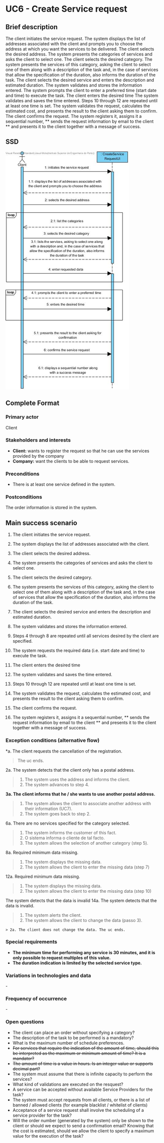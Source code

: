 # UC6 - Create Service request

## Brief description

The client initiates the service request. The system displays the list of addresses associated with the client and prompts you to choose the address at which you want the services to be delivered. The client selects the desired address. The system presents the categories of services and asks the client to select one. The client selects the desired category. The system presents the services of this category, asking the client to select one of them along with a description of the task and, in the case of services that allow the specification of the duration, also informs the duration of the task. The client selects the desired service and enters the description and estimated duration. The system validates and stores the information entered. The system prompts the client to enter a preferred time (start date and time) to execute the task. The client enters the desired time The system validates and saves the time entered. Steps 10 through 12 are repeated until at least one time is set. The system validates the request, calculates the estimated cost, and presents the result to the client asking them to confirm. The client confirms the request. The system registers it, assigns it a sequential number, ** sends the request information by email to the client ** and presents it to the client together with a message of success.


## SSD
![SSD_UC6.jpg](SSD_UC6.jpg)

## Complete Format

### Primary actor

Client

### Stakeholders and interests
* **Client:** wants to register the request so that he can use the services provided by the company
* **Company:** want the clients to be able to request services.


### Preconditions
- There is at least one service defined in the system.

### Postconditions
The order information is stored in the system.

## Main success scenario

1. The client initiates the service request.
2. The system displays the list of addresses associated with the client.
3. The client selects the desired address.
4. The system presents the categories of services and asks the client to select one.
5. The client selects the desired category.
6. The system presents the services of this category, asking the client to select one of them along with a description of the task and, in the case of services that allow the specification of the duration, also informs the duration of the task.
7. The client selects the desired service and enters the description and estimated duration.
8. The system validates and stores the information entered.
9. Steps 4 through 8 are repeated until all services desired by the client are specified.
10. The system requests the required data (i.e. start date and time) to execute the task.
11. The client enters the desired time
12. The system validates and saves the time entered.
13. Steps 10 through 12 are repeated until at least one time is set.

14. The system validates the request, calculates the estimated cost, and presents the result to the client asking them to confirm.
15. The client confirms the request.
16. The system registers it, assigns it a sequential number, ** sends the request information by email to the client ** and presents it to the client together with a message of success.


### Exception conditions (alternative flow)

*a. The client requests the cancellation of the registration.

> The uc ends.

2a. The system detects that the client only has a postal address.
>   1. The system uses the address and informs the client.
>    2. The system advances to step 4.

**3a. The client informs that he / she wants to use another postal address.**
>    1. The system allows the client to associate another address with their information (UC7).
>   2. The system goes back to step 2.


6a. There are no services specified for the category selected.
> 1. The system informs the customer of this fact.
> 1. O sistema informa o cliente de tal facto.
> 2. The system allows the selection of another category (step 5).

8a. Required minimum data missing.
>    1. The system displays the missing data.
>    2. The system allows the client to enter the missing data (step 7)

12a. Required minimum data missing.
>    1. The system displays the missing data.
>    2. The system allows the client to enter the missing data (step 10)


The system detects that the data is invalid
14a. The system detects that the data is invalid.
> 1. The system alerts the client. 
> 2. The system allows the client to change the data (passo 3).
> 
    > 2a. The client does not change the data. The uc ends. 

### Special requirements


- **The minimum time for performing any service is 30 minutes, and it is only possible to request multiples of this value.**
- **The duration indication is limited by the selected service type.**

### Variations in technologies and data
\-

### Frequency of occurrence
\-

### Open questions

* The client can place an order without specifying a category?
* The description of the task to be performed is a mandatory?
* What is the maximum number of schedule preferences.
* ~~For services that require the indication of the amount of time, should this be interpreted as the maximum or minimum amount of time? It is a mandator?~~
* ~~The amount of time is a value in hours. Is an integer value or supports decimal part?~~
* The system must assume that there is infinite capacity to perform the services?
* What kind of validations are executed on the resquest?
* A service can be accepted without available Service Providers for the task?
* The system must accept requests from all clients, or there is a list of banned / allowed clients (for example blacklist / whitelist of clients)
* Acceptance of a service request shall involve the scheduling of a service provider for the task?
* Will the order number (generated by the system) only be shown to the client or should we expect to send a confirmation email?
Knowing that the cost is estimated, should we allow the client to specify a maximum value for the execution of the task?